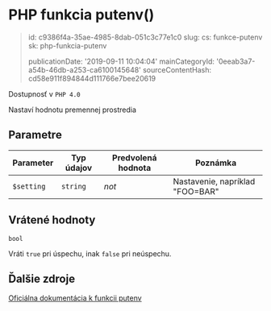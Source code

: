 PHP funkcia putenv()
====================

> id: c9386f4a-35ae-4985-8dab-051c3c77e1c0
> slug:
> 	cs: funkce-putenv
> 	sk: php-funkcia-putenv
> 
> publicationDate: '2019-09-11 10:04:04'
> mainCategoryId: '0eeab3a7-a54b-46db-a253-ca6100145648'
> sourceContentHash: cd58e911f894844d111766e7bee20619

Dostupnosť v `PHP 4.0`

Nastaví hodnotu premennej prostredia


Parametre
--------------

| Parameter | Typ údajov | Predvolená hodnota | Poznámka |
|-----|-----|-----|-----|
| `$setting` | `string` | *not* | Nastavenie, napríklad "FOO=BAR" |


Vrátené hodnoty
----------------

`bool`

Vráti `true` pri úspechu, inak `false` pri neúspechu.

Ďalšie zdroje
------------

[Oficiálna dokumentácia k funkcii putenv](https://www.php.net/manual/en/function.putenv.php)
